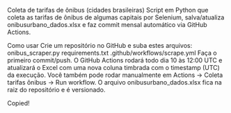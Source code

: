 Coleta de tarifas de ônibus (cidades brasileiras)
Script em Python que coleta as tarifas de ônibus de algumas capitais por Selenium, salva/atualiza onibusurbano_dados.xlsx e faz commit mensal automático via GitHub Actions.

Como usar
Crie um repositório no GitHub e suba estes arquivos:
onibus_scraper.py
requirements.txt
.github/workflows/scrape.yml
Faça o primeiro commit/push.
O GitHub Actions rodará todo dia 10 às 12:00 UTC e atualizará o Excel com uma nova coluna timbrada com o timestamp (UTC) da execução.
Você também pode rodar manualmente em Actions → Coleta tarifas ônibus → Run workflow.
O arquivo onibusurbano_dados.xlsx fica na raiz do repositório e é versionado.

Copied! 
